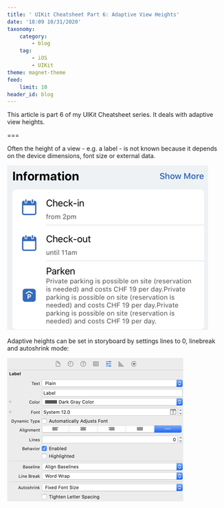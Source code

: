 ```yaml
---
title: ' UIKit Cheatsheet Part 6: Adaptive View Heights'
date: '18:09 10/31/2020'
taxonomy:
    category:
        - blog
    tag:
        - iOS
        - UIKit
theme: magnet-theme
feed:
    limit: 10
header_id: blog
---
```


This article is part 6 of my UIKit Cheatsheet series. It deals with adaptive view heights.

===

Often the height of a view - e.g. a label - is not known because it depends on the device dimensions, font size or external data.

![Adaptive height](adaptiveheight.png)

Adaptive heights can be set in storyboard by settings lines to 0, linebreak and autoshrink mode:

![Adaptive height](height_sb.png)